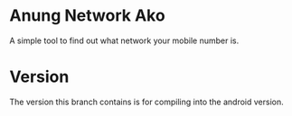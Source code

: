 # Anung Network Ako
A simple tool to find out what network your mobile number is.

# Version
The version this branch contains is for compiling into the android version.
